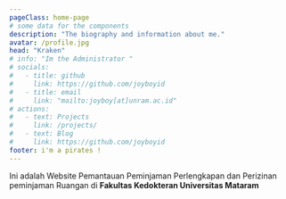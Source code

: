 ```yaml
---
pageClass: home-page
# some data for the components
description: "The biography and information about me."
avatar: /profile.jpg
head: "Kraken"
# info: "Im the Administrator "
# socials:
#   - title: github
#     link: https://github.com/joyboyid
#   - title: email
#     link: "mailto:joyboy[at]unram.ac.id"
# actions:
#   - text: Projects
#     link: /projects/
#   - text: Blog
#     link: https://github.com/joyboyid
footer: i'm a pirates !
---
```


<AboutCard :frontmatter="$page.frontmatter">

Ini adalah Website Pemantauan Peminjaman Perlengkapan dan Perizinan peminjaman Ruangan di
**Fakultas Kedokteran Universitas Mataram**

</AboutCard>

<style lang="stylus">

.theme-container.about-page .page
  background-color #e6ecf0
  min-height calc(100vh)
  
  .last-updated
    display none

</style>
